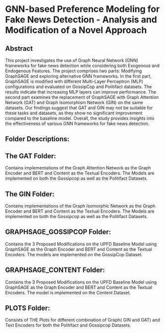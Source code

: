 # GNN-based Preference Modeling for Fake News Detection - Analysis and Modification of a Novel Approach

## Abstract

This project investigates the use of Graph Neural Network (GNN) frameworks for fake news detection while considering both Exogenous and Endogenous Features. The project comprises two parts: Modifying GraphSAGE and exploring alternative GNN frameworks. In the first part, GraphSAGE is modified with different Multi-Layer Perceptron (MLP) configurations and evaluated on GossipCop and Politifact datasets. The results indicate that increasing MLP layers can improve performance. The second part examines the replacement of GraphSAGE with Graph Attention Network (GAT) and Graph Isomorphism Network (GIN) on the same datasets. Our findings suggest that GAT and GIN may not be suitable for these tasks and datasets, as they show no significant improvement compared to the baseline model. Overall, the study provides insights into the effectiveness of various GNN frameworks for fake news detection.

## Folder Descriptions: 

## The GAT Folder:
Contains implementations of the Graph Attention Network as the Graph Encoder and BERT and Content as the Textual Encoders. The Models are implemented on both the Gossipcop as well as the Politifact Datasets. 

## The GIN Folder:
Contains implementations of the Graph Isomorphic Network as the Graph Encoder and BERT and Content as the Textual Encoders. The Models are implemented on both the Gossipcop as well as the Politifact Datasets. 

## GRAPHSAGE_GOSSIPCOP Folder: 
Contains the 3 Proposed Modifications on the UPFD Baseline Model using GraphSAGE as the Graph Encoder and BERT and Content as the Textual Encoders. The models are implemented on the GossipCop Dataset. 

## GRAPHSAGE_CONTENT Folder: 
Contains the 3 Proposed Modifications on the UPFD Baseline Model using GraphSAGE as the Graph Encoder and BERT and Content as the Textual Encoders. The model is implemented on the Content Dataset. 

## PLOTS Folder: 
Consists of THE Plots for different combination of Graph( GIN and GAT) and Text Encoders for both the Politifact and Gossipcop Datasets.

